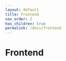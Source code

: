 ```yaml
---
layout: default
title: Frontend
nav_order: 2
has_children: true
permalink: /docs/frontend
---
```

# Frontend
